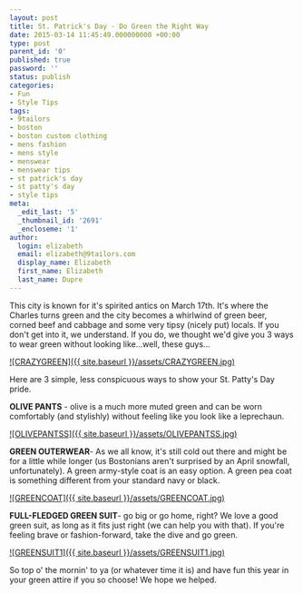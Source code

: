 ```yaml
---
layout: post
title: St. Patrick's Day - Do Green the Right Way
date: 2015-03-14 11:45:49.000000000 +00:00
type: post
parent_id: '0'
published: true
password: ''
status: publish
categories:
- Fun
- Style Tips
tags:
- 9tailors
- boston
- boston custom clothing
- mens fashion
- mens style
- menswear
- menswear tips
- st patrick's day
- st patty's day
- style tips
meta:
  _edit_last: '5'
  _thumbnail_id: '2691'
  _encloseme: '1'
author:
  login: elizabeth
  email: elizabeth@9tailors.com
  display_name: Elizabeth
  first_name: Elizabeth
  last_name: Dupre
---
```

This city is known for it's spirited antics on March 17th. It's where the Charles turns green and the city becomes a whirlwind of green beer, corned beef and cabbage and some very tipsy (nicely put) locals. If you don't get into it, we understand. If you do, we thought we'd give you 3 ways to wear green without looking like...well, these guys...

[![CRAZYGREEN]({{ site.baseurl }}/assets/CRAZYGREEN.jpg)](http://blog.9tailors.com/uploads/CRAZYGREEN.jpg)

Here are 3 simple, less conspicuous ways to show your St. Patty's Day pride.

**OLIVE PANTS** \- olive is a much more muted green and can be worn comfortably (and stylishly) without feeling like you look like a leprechaun.

[![OLIVEPANTSS]({{ site.baseurl }}/assets/OLIVEPANTSS.jpg)](http://blog.9tailors.com/uploads/OLIVEPANTSS.jpg)

**GREEN OUTERWEAR**\- As we all know, it's still cold out there and might be for a little while longer (us Bostonians aren't surprised by an April snowfall, unfortunately). A green army-style coat is an easy option. A green pea coat is something different from your standard navy or black.

[![GREENCOAT]({{ site.baseurl }}/assets/GREENCOAT.jpg)](http://blog.9tailors.com/uploads/GREENCOAT.jpg)

**FULL-FLEDGED GREEN SUIT**\- go big or go home, right? We love a good green suit, as long as it fits just right (we can help you with that). If you're feeling brave or fashion-forward, take the dive and go green.

[![GREENSUIT1]({{ site.baseurl }}/assets/GREENSUIT1.jpg)](http://blog.9tailors.com/uploads/GREENSUIT1.jpg)

So top o' the mornin' to ya (or whatever time it is) and have fun this year in your green attire if you so choose! We hope we helped.